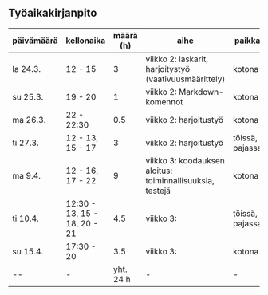 ## Työaikakirjanpito

päivämäärä | kellonaika | määrä (h) | aihe | paikka
---------- | ---------- | --------- | ---- | -----
la 24.3. | 12 - 15 | 3 | viikko 2: laskarit, harjoitystyö (vaativuusmäärittely) | kotona
su 25.3. | 19 - 20 | 1 | viikko 2: Markdown-komennot | kotona
ma 26.3. | 22 - 22:30 | 0.5 | viikko 2: harjoitustyö | kotona
ti 27.3. | 12 - 13, 15 - 17 | 3 | viikko 2: harjoitustyö | töissä, pajassa
ma 9.4. | 12 - 16, 17 - 22 | 9 | viikko 3: koodauksen aloitus: toiminnallisuuksia, testejä | kotona 
ti 10.4. | 12:30 - 13, 15 - 18, 20 - 21 | 4.5 | viikko 3: | töissä, pajassa
su 15.4. | 17:30 - 20 | 3.5 | viikko 3: | kotona
-- | - | yht. 24 h | - | -
